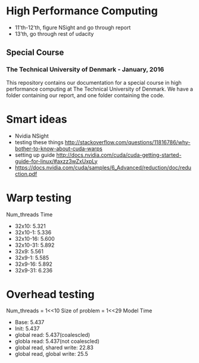 # High Performance Computing
- 11'th-12'th, figure NSight and go through report
- 13'th, go through rest of udacity

## Special Course
### The Technical University of Denmark - January, 2016
This repository contains our documentation for a special course in high performance computing at The Technical University of Denmark.
We have a folder containing our report, and one folder containing the code.

# Smart ideas

- Nvidia NSight
- testing these things http://stackoverflow.com/questions/11816786/why-bother-to-know-about-cuda-warps
- setting up guide http://docs.nvidia.com/cuda/cuda-getting-started-guide-for-linux/#axzz3wZxUxpLy
- https://docs.nvidia.com/cuda/samples/6_Advanced/reduction/doc/reduction.pdf

# Warp testing
Num_threads Time
- 32x10:    5.321
- 32x10-1:  5.336
- 32x10-16: 5.600
- 32x10-31: 5.892
- 32x9:     5.561
- 32x9-1:   5.585
- 32x9-16:  5.892
- 32x9-31:  6.236

# Overhead testing
Num_threads = 1<<10
Size of problem = 1<<29 
Model       Time
- Base:     5.437
- Init:     5.437
- global read:  5.437(coalescled)
- globla read:  5.437(not coalescled)
- global read, shared write: 22.83
- global read, global write: 25.5

